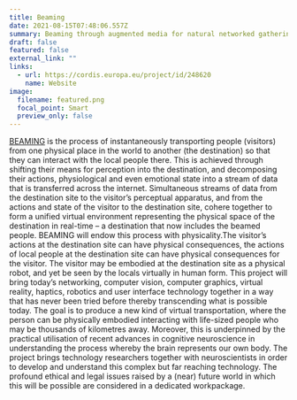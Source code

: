 ```yaml
---
title: Beaming
date: 2021-08-15T07:48:06.557Z
summary: Beaming through augmented media for natural networked gatherings
draft: false
featured: false
external_link: ""
links:
  - url: https://cordis.europa.eu/project/id/248620
    name: Website
image:
  filename: featured.png
  focal_point: Smart
  preview_only: false
---
```

[BEAMING](https://cordis.europa.eu/project/rcn/93789/factsheet/en) is the process of instantaneously transporting people (visitors) from one physical place in the world to another (the destination) so that they can interact with the local people there. This is achieved through shifting their means for perception into the destination, and decomposing their actions, physiological and even emotional state into a stream of data that is transferred across the internet. Simultaneous streams of data from the destination site to the visitor’s perceptual apparatus, and from the actions and state of the visitor to the destination site, cohere together to form a unified virtual environment representing the physical space of the destination in real-time – a destination that now includes the beamed people. BEAMING will endow this process with physicality.The visitor’s actions at the destination site can have physical consequences, the actions of local people at the destination site can have physical consequences for the visitor. The visitor may be embodied at the destination site as a physical robot, and yet be seen by the locals virtually in human form. This project will bring today’s networking, computer vision, computer graphics, virtual reality, haptics, robotics and user interface technology together in a way that has never been tried before thereby transcending what is possible today. The goal is to produce a new kind of virtual transportation, where the person can be physically embodied interacting with life-sized people who may be thousands of kilometres away. Moreover, this is underpinned by the practical utilisation of recent advances in cognitive neuroscience in understanding the process whereby the brain represents our own body. The project brings technology researchers together with neuroscientists in order to develop and understand this complex but far reaching technology. The profound ethical and legal issues raised by a (near) future world in which this will be possible are considered in a dedicated workpackage.
